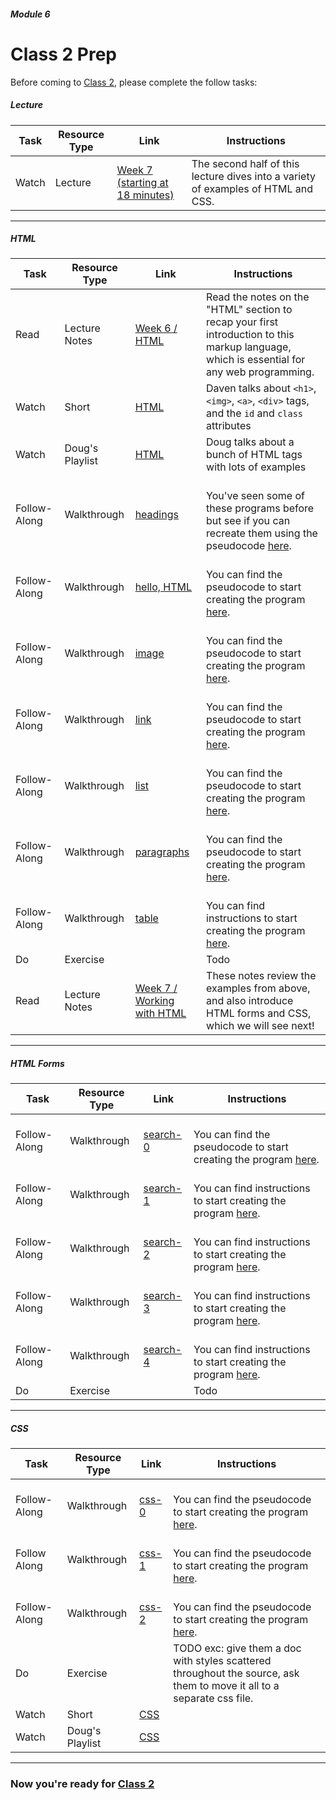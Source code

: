 ##### Module 6

# Class 2 Prep


Before coming to [Class 2](../class2), please complete the follow tasks:

##### Lecture
Task | Resource Type | Link | Instructions
-----|------|------|------
Watch | Lecture | <a href="https://youtu.be/GUtPQIDSwrA?t=1085" target="_blank">Week 7 (starting at 18 minutes)</a> | The second half of this lecture dives into a variety of examples of HTML and CSS.

***

##### HTML
Task | Resource Type | Link | Instructions
-----|------|------|------
Read | Lecture Notes | <a href="http://cdn.cs50.net/2015/fall/lectures/6/m/notes6m/notes6m.html#html" target="_blank">Week 6 / HTML</a> | Read the notes on the "HTML" section to recap your first introduction to this markup language, which is essential for any web programming.
Watch | Short | <a href="https://www.youtube.com/watch?v=dM5V1epAbSs&list=PLhQjrBD2T380dhmG9KMjsOQogweyjEeVQ&index=22" target="_blank">HTML</a> | Daven talks about `<h1>`, `<img>`, `<a>`, `<div>` tags, and the `id` and `class` attributes
Watch | Doug's Playlist | <a href="https://www.youtube.com/watch?v=657YnQs2hVw&list=PLhQjrBD2T382PCsb1fFV7aSujdErpyr6M&index=6" target="_blank">HTML</a> | Doug talks about a bunch of HTML tags with lots of examples
Follow-Along | Walkthrough | <a href="https://www.youtube.com/watch?v=whYnf7PFZ74&list=PLhQjrBD2T381f7IlC090UL9JN-PJfGoLd&index=8" target="_blank">headings</a> | <br>You've seen some of these programs before but see if you can recreate them using the pseudocode <a href="../../../../../../helpful-resources/modules/module-6.html#class-2-task-headings" target="_blank">here</a>.
Follow-Along | Walkthrough | <a href="https://www.youtube.com/watch?v=1TgTA4o_AM8&list=PLhQjrBD2T381f7IlC090UL9JN-PJfGoLd&index=9" target="_blank">hello, HTML</a> | <br>You can find the pseudocode to start creating the program <a href="../../../../../../helpful-resources/modules/module-6.html#class-2-task-hello-html" target="_blank">here</a>.
Follow-Along | Walkthrough | <a href="https://www.youtube.com/watch?v=dW4giTKrgzo&index=10&list=PLhQjrBD2T381f7IlC090UL9JN-PJfGoLd" target="_blank">image</a> | <br>You can find the pseudocode to start creating the program <a href="../../../../../../helpful-resources/modules/module-6.html#class-2-task-image" target="_blank">here</a>.
Follow-Along | Walkthrough | <a href="https://www.youtube.com/watch?v=GgpyVgkW_xk&list=PLhQjrBD2T381f7IlC090UL9JN-PJfGoLd&index=11" target="_blank">link</a> | <br>You can find the pseudocode to start creating the program <a href="../../../../../../helpful-resources/modules/module-6.html#class-2-task-link" target="_blank">here</a>.
Follow-Along | Walkthrough | <a href="https://www.youtube.com/watch?v=qyJXI2v7N8k&index=12&list=PLhQjrBD2T381f7IlC090UL9JN-PJfGoLd" target="_blank">list</a> | <br>You can find the pseudocode to start creating the program <a href="../../../../../../helpful-resources/modules/module-6.html#class-2-task-list" target="_blank">here</a>.
Follow-Along | Walkthrough | <a href="https://www.youtube.com/watch?v=s1_kxTs5GfI&list=PLhQjrBD2T381f7IlC090UL9JN-PJfGoLd&index=13" target="_blank">paragraphs</a> | <br>You can find the pseudocode to start creating the program <a href="../../../../../../helpful-resources/modules/module-6.html#class-2-task-paragraphs" target="_blank">here</a>.
Follow-Along | Walkthrough | <a href="https://www.youtube.com/watch?v=DQLbgo7Rzpg&index=19&list=PLhQjrBD2T381f7IlC090UL9JN-PJfGoLd" target="_blank">table</a> | <br>You can find instructions to start creating the program <a href="../../../../../../helpful-resources/modules/module-6.html#class-2-task-table" target="_blank">here</a>.
Do | Exercise | | Todo
Read | Lecture Notes | <a href="http://cdn.cs50.net/2015/fall/lectures/7/m/notes7m/notes7m.html#working_with_html" target="_blank">Week 7 / Working with HTML</a> | These notes review the examples from above, and also introduce HTML forms and CSS, which we will see next!

*** 

##### HTML Forms
Task | Resource Type | Link | Instructions
-----|------|------|------
Follow-Along | Walkthrough | <a href="https://www.youtube.com/watch?v=RQ2_TIXBo00&list=PLhQjrBD2T381f7IlC090UL9JN-PJfGoLd&index=14" target="_blank">search-0</a> | <br>You can find the pseudocode to start creating the program <a href="../../../../../../helpful-resources/modules/module-6.html#class-2-task-search-0" target="_blank">here</a>.
Follow-Along | Walkthrough | <a href="https://www.youtube.com/watch?v=14jiSM4CMtY&index=15&list=PLhQjrBD2T381f7IlC090UL9JN-PJfGoLd" target="_blank">search-1</a> | <br>You can find instructions to start creating the program <a href="../../../../../../helpful-resources/modules/module-6.html#class-2-task-search-1" target="_blank">here</a>.
Follow-Along | Walkthrough | <a href="https://www.youtube.com/watch?v=uqsKEAAvpTA&list=PLhQjrBD2T381f7IlC090UL9JN-PJfGoLd&index=16" target="_blank">search-2</a> | <br>You can find instructions to start creating the program <a href="../../../../../../helpful-resources/modules/module-6.html#class-2-task-search-2" target="_blank">here</a>.
Follow-Along | Walkthrough | <a href="https://www.youtube.com/watch?v=P7oACLRGnEg&index=17&list=PLhQjrBD2T381f7IlC090UL9JN-PJfGoLd" target="_blank">search-3</a> | <br>You can find instructions to start creating the program <a href="../../../../../../helpful-resources/modules/module-6.html#class-2-task-search-3" target="_blank">here</a>.
Follow-Along | Walkthrough | <a href="https://www.youtube.com/watch?v=AI2nKW7_pck&list=PLhQjrBD2T381f7IlC090UL9JN-PJfGoLd&index=18" target="_blank">search-4</a> | <br>You can find instructions to start creating the program <a href="../../../../../../helpful-resources/modules/module-6.html#class-2-task-search-4" target="_blank">here</a>.
Do | Exercise | | Todo

***

##### CSS
Task | Resource Type | Link | Instructions
-----|------|------|------
Follow-Along | Walkthrough | <a href="https://www.youtube.com/watch?v=TKZlfZDF8Y4&index=1&list=PLhQjrBD2T381f7IlC090UL9JN-PJfGoLd" target="_blank">css-0</a> | <br>You can find the pseudocode to start creating the program <a href="../../../../../../helpful-resources/modules/module-6.html#class-2-task-css-0" target="_blank">here</a>.
Follow Along | Walkthrough | <a href="https://www.youtube.com/watch?v=VwCSw2ts388&list=PLhQjrBD2T381f7IlC090UL9JN-PJfGoLd&index=2" target="_blank">css-1</a> | <br>You can find the pseudocode to start creating the program <a href="../../../../../../helpful-resources/modules/module-6.html#class-2-task-css-1" target="_blank">here</a>.
Follow-Along | Walkthrough | <a href="https://www.youtube.com/watch?v=-7wiXVMh4XY&index=3&list=PLhQjrBD2T381f7IlC090UL9JN-PJfGoLd" target="_blank">css-2</a> | <br>You can find the pseudocode to start creating the program <a href="../../../../../../helpful-resources/modules/module-6.html#class-2-task-css-2" target="_blank">here</a>.
Do | Exercise | | TODO exc: give them a doc with styles scattered throughout the source, ask them to move it all to a separate css file.
Watch | Short | <a href="https://www.youtube.com/watch?v=kg0ZOmUREwc&list=PLhQjrBD2T380dhmG9KMjsOQogweyjEeVQ&index=15" target="_blank">CSS</a> | 
Watch | Doug's Playlist | <a href="https://www.youtube.com/watch?v=RNhQyOd29gk&index=5&list=PLhQjrBD2T382PCsb1fFV7aSujdErpyr6M" target="_blank">CSS</a>

***

### Now you're ready for [Class 2](../class2)
